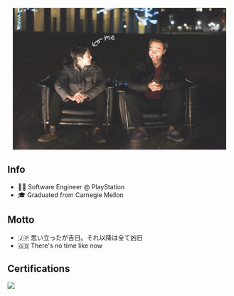 <p align="center">
  <img width="480px" src="https://raw.githubusercontent.com/Rikilele/Rikilele/master/ucbc.JPG">
</p>

## Info

- 👨‍💻 Software Engineer @ PlayStation
- 🎓 Graduated from Carnegie Mellon

## Motto

- 🇯🇵 思い立ったが吉日。それ以降は全て凶日
- 🇬🇧 There's no time like now

## Certifications

<a href="https://www.credential.net/c0bf3d8c-ce83-49ba-a311-e5770cb9af87" target="_blank" rel="noopener noreferrer">
  <img width="100px" src="https://api.accredible.com/v1/frontend/credential_website_embed_image/badge/54389024">
</a>
